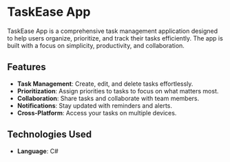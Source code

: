 # TaskEase App

TaskEase App is a comprehensive task management application designed to help users organize, prioritize, and track their tasks efficiently. The app is built with a focus on simplicity, productivity, and collaboration.

## Features

- **Task Management**: Create, edit, and delete tasks effortlessly.
- **Prioritization**: Assign priorities to tasks to focus on what matters most.
- **Collaboration**: Share tasks and collaborate with team members.
- **Notifications**: Stay updated with reminders and alerts.
- **Cross-Platform**: Access your tasks on multiple devices.

## Technologies Used

- **Language**: C#

